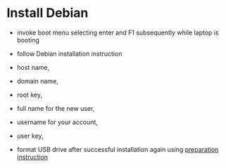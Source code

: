 # Install Debian

* invoke boot menu selecting enter and F1 subsequently while laptop is booting

* follow Debian installation instruction
 * host name,<tbd>
 * domain name,<empty>
 * root key,<tbd>
 * full name for the new user,<tbd>
 * username for your account,<tbd>
 * user key,<tbd>

* format USB drive after successful installation again using [preparation instruction](prepare-usb-drive.md)
